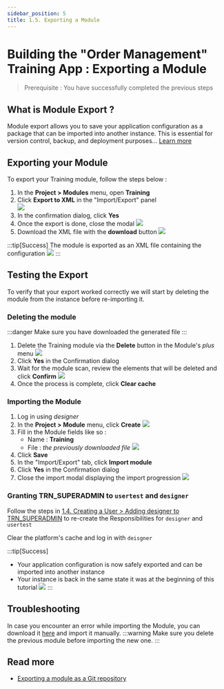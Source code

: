 ```yaml
---
sidebar_position: 5
title: 1.5. Exporting a Module
---
```


# Building the "Order Management" Training App : Exporting a Module

> Prerequisite : You have successfully completed the previous steps

## What is Module Export ?

Module export allows you to save your application configuration as a package that can be imported into another instance. This is essential for version control, backup, and deployment purposes... [Learn more](/make/project/module)

## Exporting your Module

To export your Training module, follow the steps below :

1. In the **Project > Modules** menu, open **Training**
2. Click **Export to XML** in the "Import/Export" panel  
    ![](img/export/export.png)
3. In the confirmation dialog, click **Yes**
4. Once the export is done, close the modal
    ![](img/export/close-modal.png)
5. Download the XML file with the **download** button
    ![](img/export/download.png)
 
:::tip[Success]
The module is exported as an XML file containing the configuration
    ![](img/export/success.png)
:::

## Testing the Export

To verify that your export worked correctly we will start by deleting the module from the instance before re-importing it.

### Deleting the module

:::danger
Make sure you have downloaded the generated file
:::

1. Delete the Training module via the **Delete** button in the Module's *plus* menu
    ![](img/export/delete-plus.png)
2. Click **Yes** in the Confirmation dialog
3. Wait for the module scan, review the elements that will be deleted and click **Confirm**
    ![](img/export/review.png)
4. Once the process is complete, click **Clear cache**

### Importing the Module

1. Log in using *designer*
2. In the **Project > Module** menu, click **Create**
    ![](img/export/create.png)
3. Fill in the Module fields like so :
    - Name : **Training**
    - File : *the previously downloaded file*
    ![](img/export/create-module.png)
4. Click **Save**
5. In the "Import/Export" tab, click **Import module**
6. Click **Yes** in the Confirmation dialog
7. Close the import modal displaying the import progression
    ![](img/export/import-progress.png)

### Granting **TRN_SUPERADMIN** to `usertest` and `designer` 

Follow the steps in [1.4. Creating a User > Adding designer to TRN_SUPERADMIN](/tutorial/getting-started/user#designer-superadmin) to re-create the Responsibilities for `designer` and `usertest` 

Clear the platform's cache and log in with `deisgner`

:::tip[Success]
- Your application configuration is now safely exported and can be imported into another instance
- Your instance is back in the same state it was at the beginning of this tutorial
  ![](img/export/designer-success.png)
:::

## Troubleshooting 

In case you encounter an error while importing the Module, you can download it [here](https://github.com/simplicitesoftware/documentation/tree/master/static/ressources/Training.xml) and import it manually.
:::warning
Make sure you delete the previous module before importing the new one.
:::

## Read more
- [Exporting a module as a Git repository](/docs/integration/webservices/git-repositories/#export)

